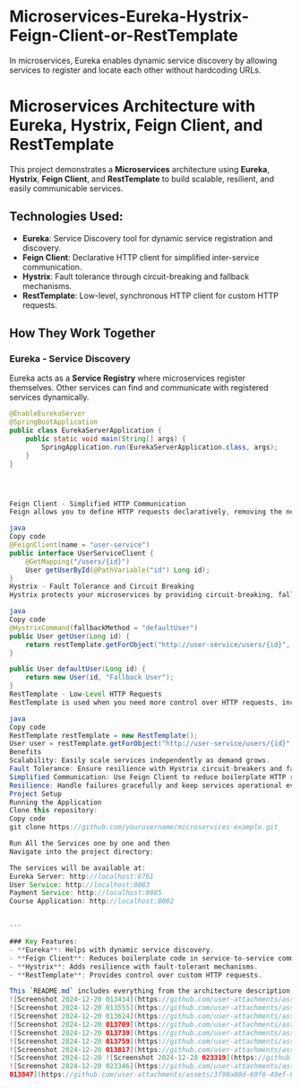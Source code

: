 # Microservices-Eureka-Hystrix-Feign-Client-or-RestTemplate
In microservices, Eureka enables dynamic service discovery by allowing services to register and locate each other without hardcoding URLs.

# Microservices Architecture with Eureka, Hystrix, Feign Client, and RestTemplate

This project demonstrates a **Microservices** architecture using **Eureka**, **Hystrix**, **Feign Client**, and **RestTemplate** to build scalable, resilient, and easily communicable services.

## Technologies Used:
- **Eureka**: Service Discovery tool for dynamic service registration and discovery.
- **Feign Client**: Declarative HTTP client for simplified inter-service communication.
- **Hystrix**: Fault tolerance through circuit-breaking and fallback mechanisms.
- **RestTemplate**: Low-level, synchronous HTTP client for custom HTTP requests.

## How They Work Together

### **Eureka** - Service Discovery
Eureka acts as a **Service Registry** where microservices register themselves. Other services can find and communicate with registered services dynamically. 

```java
@EnableEurekaServer
@SpringBootApplication
public class EurekaServerApplication {
    public static void main(String[] args) {
        SpringApplication.run(EurekaServerApplication.class, args);
    }
}




Feign Client - Simplified HTTP Communication
Feign allows you to define HTTP requests declaratively, removing the need for boilerplate code like RestTemplate. It integrates with Eureka for automatic service discovery.

java
Copy code
@FeignClient(name = "user-service")
public interface UserServiceClient {
    @GetMapping("/users/{id}")
    User getUserById(@PathVariable("id") Long id);
}
Hystrix - Fault Tolerance and Circuit Breaking
Hystrix protects your microservices by providing circuit-breaking, fallback mechanisms, and graceful degradation. This ensures that the system remains operational even if one service fails.

java
Copy code
@HystrixCommand(fallbackMethod = "defaultUser")
public User getUser(Long id) {
    return restTemplate.getForObject("http://user-service/users/{id}", User.class, id);
}

public User defaultUser(Long id) {
    return new User(id, "Fallback User");
}
RestTemplate - Low-Level HTTP Requests
RestTemplate is used when you need more control over HTTP requests, including custom headers or more specific configurations.

java
Copy code
RestTemplate restTemplate = new RestTemplate();
User user = restTemplate.getForObject("http://user-service/users/{id}", User.class, id);
Benefits
Scalability: Easily scale services independently as demand grows.
Fault Tolerance: Ensure resilience with Hystrix circuit-breakers and fallback methods.
Simplified Communication: Use Feign Client to reduce boilerplate HTTP request code.
Resilience: Handle failures gracefully and keep services operational even during issues.
Project Setup
Running the Application
Clone this repository:
Copy code
git clone https://github.com/yourusername/microservices-example.git

Run All the Services one by one and then
Navigate into the project directory:

The services will be available at:
Eureka Server: http://localhost:8761
User Service: http://localhost:8083
Payment Service: http://localhost:8085
Course Application: http://localhost:8082


---

### Key Features:
- **Eureka**: Helps with dynamic service discovery.
- **Feign Client**: Reduces boilerplate code in service-to-service communication.
- **Hystrix**: Adds resilience with fault-tolerant mechanisms.
- **RestTemplate**: Provides control over custom HTTP requests.

This `README.md` includes everything from the architecture description, technology used, code snippets, setup instructions, and licensing information in a professional format. You can adjust the project link and any specific configurations as per your project.
![Screenshot 2024-12-20 013434](https://github.com/user-attachments/assets/c9b867ba-8675-4010-be7e-21fcecec0654)
![Screenshot 2024-12-20 013555](https://github.com/user-attachments/assets/f7d3541e-cc48-4fab-96f1-f558fd9c0614)
![Screenshot 2024-12-20 013624](https://github.com/user-attachments/assets/2e98ef02-4da2-469e-94f5-03172d9787ea)
![Screenshot 2024-12-20 013709](https://github.com/user-attachments/assets/b48cedea-21e6-4b67-a3ed-f53019f3dae4)
![Screenshot 2024-12-20 013739](https://github.com/user-attachments/assets/e7f44ac4-a565-489f-9aaa-ba307d2d700b)
![Screenshot 2024-12-20 013759](https://github.com/user-attachments/assets/8d779c91-ce02-4a0d-8dd3-6f56ac6533f0)
![Screenshot 2024-12-20 013817](https://github.com/user-attachments/assets/704d4960-98f1-48fc-aee2-fedd1a0a6989)
![Screenshot 2024-12-20 ![Screenshot 2024-12-20 023319](https://github.com/user-attachments/assets/77d3a3bf-d8d4-472b-98b5-30dc973276f7)
![Screenshot 2024-12-20 023346](https://github.com/user-attachments/assets/6cf0ceff-24aa-4778-ad59-9f3865590e16)
013847](https://github.com/user-attachments/assets/3f98a80d-69f0-49ef-8449-d27317484a69)

